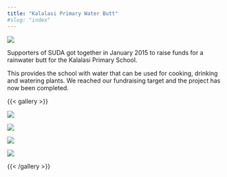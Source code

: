 ```yaml
---
title: "Kalalasi Primary Water Butt"
#slug: "index"
---
```


![](/wp-content/2015/05/DSC_0366-940x198.jpg)

Supporters of SUDA got together in January 2015 to raise funds for a rainwater butt for the Kalalasi Primary School.

This provides the school with water that can be used for cooking, drinking and watering plants. We reached our fundraising target and the project has now been completed.

{{< gallery >}}


[![](/wp-content/2015/05/DSC_0355-150x150.jpg)](/projects/rain-water-harvesting/kalalasi-primary/dsc_0355/)

[![](/wp-content/2015/05/DSC_0361-150x150.jpg)](/projects/rain-water-harvesting/kalalasi-primary/dsc_0361/)

[![](/wp-content/2015/05/DSC_0366-150x150.jpg)](/projects/rain-water-harvesting/kalalasi-primary/dsc_0366/)

[![](/wp-content/2015/05/DSC_0369-150x150.jpg)](/projects/rain-water-harvesting/kalalasi-primary/dsc_0369/)




{{< /gallery >}}